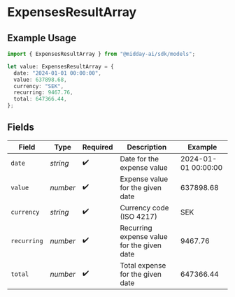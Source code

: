 # ExpensesResultArray

## Example Usage

```typescript
import { ExpensesResultArray } from "@midday-ai/sdk/models";

let value: ExpensesResultArray = {
  date: "2024-01-01 00:00:00",
  value: 637898.68,
  currency: "SEK",
  recurring: 9467.76,
  total: 647366.44,
};
```

## Fields

| Field                                      | Type                                       | Required                                   | Description                                | Example                                    |
| ------------------------------------------ | ------------------------------------------ | ------------------------------------------ | ------------------------------------------ | ------------------------------------------ |
| `date`                                     | *string*                                   | :heavy_check_mark:                         | Date for the expense value                 | 2024-01-01 00:00:00                        |
| `value`                                    | *number*                                   | :heavy_check_mark:                         | Expense value for the given date           | 637898.68                                  |
| `currency`                                 | *string*                                   | :heavy_check_mark:                         | Currency code (ISO 4217)                   | SEK                                        |
| `recurring`                                | *number*                                   | :heavy_check_mark:                         | Recurring expense value for the given date | 9467.76                                    |
| `total`                                    | *number*                                   | :heavy_check_mark:                         | Total expense for the given date           | 647366.44                                  |